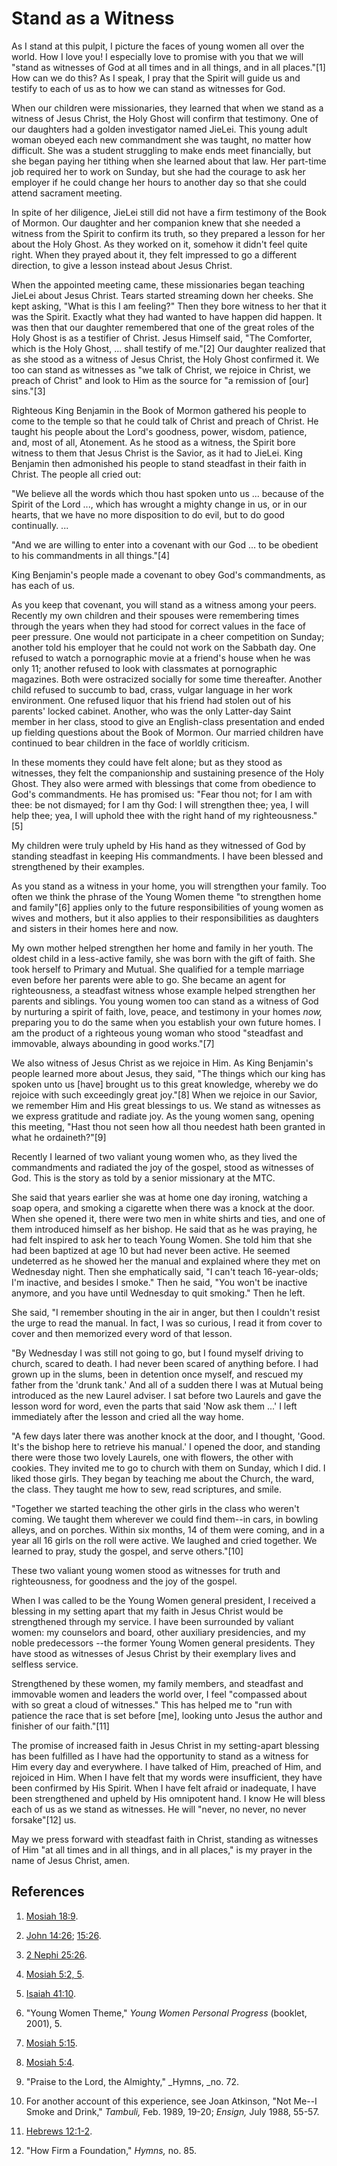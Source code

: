 # Stand as a Witness

As I stand at this pulpit, I picture the faces of young women all over the
world. How I love you! I especially love to promise with you that we will
"stand as witnesses of God at all times and in all things, and in all
places."[1] How can we do this? As I speak, I pray that the Spirit will guide
us and testify to each of us as to how we can stand as witnesses for God.

When our children were missionaries, they learned that when we stand as a
witness of Jesus Christ, the Holy Ghost will confirm that testimony. One of
our daughters had a golden investigator named JieLei. This young adult woman
obeyed each new commandment she was taught, no matter how difficult. She was a
student struggling to make ends meet financially, but she began paying her
tithing when she learned about that law. Her part-time job required her to
work on Sunday, but she had the courage to ask her employer if he could change
her hours to another day so that she could attend sacrament meeting.

In spite of her diligence, JieLei still did not have a firm testimony of the
Book of Mormon. Our daughter and her companion knew that she needed a witness
from the Spirit to confirm its truth, so they prepared a lesson for her about
the Holy Ghost. As they worked on it, somehow it didn't feel quite right. When
they prayed about it, they felt impressed to go a different direction, to give
a lesson instead about Jesus Christ.

When the appointed meeting came, these missionaries began teaching JieLei
about Jesus Christ. Tears started streaming down her cheeks. She kept asking,
"What is this I am feeling?" Then they bore witness to her that it was the
Spirit. Exactly what they had wanted to have happen did happen. It was then
that our daughter remembered that one of the great roles of the Holy Ghost is
as a testifier of Christ. Jesus Himself said, "The Comforter, which is the
Holy Ghost, ... shall testify of me."[2] Our daughter realized that as she stood
as a witness of Jesus Christ, the Holy Ghost confirmed it. We too can stand as
witnesses as "we talk of Christ, we rejoice in Christ, we preach of Christ"
and look to Him as the source for "a remission of [our] sins."[3]

Righteous King Benjamin in the Book of Mormon gathered his people to come to
the temple so that he could talk of Christ and preach of Christ. He taught his
people about the Lord's goodness, power, wisdom, patience, and, most of all,
Atonement. As he stood as a witness, the Spirit bore witness to them that
Jesus Christ is the Savior, as it had to JieLei. King Benjamin then admonished
his people to stand steadfast in their faith in Christ. The people all cried
out:

"We believe all the words which thou hast spoken unto us ... because of the
Spirit of the Lord ..., which has wrought a mighty change in us, or in our
hearts, that we have no more disposition to do evil, but to do good
continually. ...

"And we are willing to enter into a covenant with our God ... to be obedient to
his commandments in all things."[4]

King Benjamin's people made a covenant to obey God's commandments, as has each
of us.

As you keep that covenant, you will stand as a witness among your peers.
Recently my own children and their spouses were remembering times through the
years when they had stood for correct values in the face of peer pressure. One
would not participate in a cheer competition on Sunday; another told his
employer that he could not work on the Sabbath day. One refused to watch a
pornographic movie at a friend's house when he was only 11; another refused to
look with classmates at pornographic magazines. Both were ostracized socially
for some time thereafter. Another child refused to succumb to bad, crass,
vulgar language in her work environment. One refused liquor that his friend
had stolen out of his parents' locked cabinet. Another, who was the only
Latter-day Saint member in her class, stood to give an English-class
presentation and ended up fielding questions about the Book of Mormon. Our
married children have continued to bear children in the face of worldly
criticism.

In these moments they could have felt alone; but as they stood as witnesses,
they felt the companionship and sustaining presence of the Holy Ghost. They
also were armed with blessings that come from obedience to God's commandments.
He has promised us: "Fear thou not; for I am with thee: be not dismayed; for I
am thy God: I will strengthen thee; yea, I will help thee; yea, I will uphold
thee with the right hand of my righteousness."[5]

My children were truly upheld by His hand as they witnessed of God by standing
steadfast in keeping His commandments. I have been blessed and strengthened by
their examples.

As you stand as a witness in your home, you will strengthen your family. Too
often we think the phrase of the Young Women theme "to strengthen home and
family"[6] applies only to the future responsibilities of young women as wives
and mothers, but it also applies to their responsibilities as daughters and
sisters in their homes here and now.

My own mother helped strengthen her home and family in her youth. The oldest
child in a less-active family, she was born with the gift of faith. She took
herself to Primary and Mutual. She qualified for a temple marriage even before
her parents were able to go. She became an agent for righteousness, a
steadfast witness whose example helped strengthen her parents and siblings.
You young women too can stand as a witness of God by nurturing a spirit of
faith, love, peace, and testimony in your homes _now,_ preparing you to do the
same when you establish your own future homes. I am the product of a righteous
young woman who stood "steadfast and immovable, always abounding in good
works."[7]

We also witness of Jesus Christ as we rejoice in Him. As King Benjamin's
people learned more about Jesus, they said, "The things which our king has
spoken unto us [have] brought us to this great knowledge, whereby we do
rejoice with such exceedingly great joy."[8] When we rejoice in our Savior, we
remember Him and His great blessings to us. We stand as witnesses as we
express gratitude and radiate joy. As the young women sang, opening this
meeting, "Hast thou not seen how all thou needest hath been granted in what he
ordaineth?"[9]

Recently I learned of two valiant young women who, as they lived the
commandments and radiated the joy of the gospel, stood as witnesses of God.
This is the story as told by a senior missionary at the MTC.

She said that years earlier she was at home one day ironing, watching a soap
opera, and smoking a cigarette when there was a knock at the door. When she
opened it, there were two men in white shirts and ties, and one of them
introduced himself as her bishop. He said that as he was praying, he had felt
inspired to ask her to teach Young Women. She told him that she had been
baptized at age 10 but had never been active. He seemed undeterred as he
showed her the manual and explained where they met on Wednesday night. Then
she emphatically said, "I can't teach 16-year-olds; I'm inactive, and besides
I smoke." Then he said, "You won't be inactive anymore, and you have until
Wednesday to quit smoking." Then he left.

She said, "I remember shouting in the air in anger, but then I couldn't resist
the urge to read the manual. In fact, I was so curious, I read it from cover
to cover and then memorized every word of that lesson.

"By Wednesday I was still not going to go, but I found myself driving to
church, scared to death. I had never been scared of anything before. I had
grown up in the slums, been in detention once myself, and rescued my father
from the 'drunk tank.' And all of a sudden there I was at Mutual being
introduced as the new Laurel adviser. I sat before two Laurels and gave the
lesson word for word, even the parts that said 'Now ask them ...' I left
immediately after the lesson and cried all the way home.

"A few days later there was another knock at the door, and I thought, 'Good.
It's the bishop here to retrieve his manual.' I opened the door, and standing
there were those two lovely Laurels, one with flowers, the other with cookies.
They invited me to go to church with them on Sunday, which I did. I liked
those girls. They began by teaching me about the Church, the ward, the class.
They taught me how to sew, read scriptures, and smile.

"Together we started teaching the other girls in the class who weren't coming.
We taught them wherever we could find them--in cars, in bowling alleys, and on
porches. Within six months, 14 of them were coming, and in a year all 16 girls
on the roll were active. We laughed and cried together. We learned to pray,
study the gospel, and serve others."[10]

These two valiant young women stood as witnesses for truth and righteousness,
for goodness and the joy of the gospel.

When I was called to be the Young Women general president, I received a
blessing in my setting apart that my faith in Jesus Christ would be
strengthened through my service. I have been surrounded by valiant women: my
counselors and board, other auxiliary presidencies, and my noble predecessors
--the former Young Women general presidents. They have stood as witnesses of
Jesus Christ by their exemplary lives and selfless service.

Strengthened by these women, my family members, and steadfast and immovable
women and leaders the world over, I feel "compassed about with so great a
cloud of witnesses." This has helped me to "run with patience the race that is
set before [me], looking unto Jesus the author and finisher of our faith."[11]

The promise of increased faith in Jesus Christ in my setting-apart blessing
has been fulfilled as I have had the opportunity to stand as a witness for Him
every day and everywhere. I have talked of Him, preached of Him, and rejoiced
in Him. When I have felt that my words were insufficient, they have been
confirmed by His Spirit. When I have felt afraid or inadequate, I have been
strengthened and upheld by His omnipotent hand. I know He will bless each of
us as we stand as witnesses. He will "never, no never, no never forsake"[12]
us.

May we press forward with steadfast faith in Christ, standing as witnesses of
Him "at all times and in all things, and in all places," is my prayer in the
name of Jesus Christ, amen.

## References

  1. [Mosiah 18:9](https://www.lds.org/scriptures/bofm/mosiah/18.9?lang=eng#8).

  2. [John 14:26](https://www.lds.org/scriptures/nt/john/14.26?lang=eng#25); [15:26](https://www.lds.org/scriptures/nt/john/15.26?lang=eng#25).

  3. [2 Nephi 25:26](https://www.lds.org/scriptures/bofm/2-ne/25.26?lang=eng#25).

  4. [Mosiah 5:2, 5](https://www.lds.org/scriptures/bofm/mosiah/5.2,5?lang=eng#1).

  5. [Isaiah 41:10](https://www.lds.org/scriptures/ot/isa/41.10?lang=eng#9).

  6. "Young Women Theme," _Young Women Personal Progress_ (booklet, 2001), 5.

  7. [Mosiah 5:15](https://www.lds.org/scriptures/bofm/mosiah/5.15?lang=eng#14).

  8. [Mosiah 5:4](https://www.lds.org/scriptures/bofm/mosiah/5.4?lang=eng#3).

  9. "Praise to the Lord, the Almighty," _Hymns, _no. 72.

  10. For another account of this experience, see Joan Atkinson, "Not Me--I Smoke and Drink," _Tambuli,_ Feb. 1989, 19-20; _Ensign,_ July 1988, 55-57.

  11. [Hebrews 12:1-2](https://www.lds.org/scriptures/nt/heb/12.1-2?lang=eng#0).

  12. "How Firm a Foundation," _Hymns,_ no. 85.

